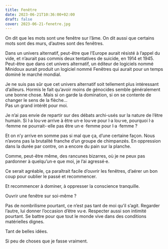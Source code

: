 ```yaml
---
title: Fenêtre
date: 2023-06-21T10:36:00+02:00
draft: false
cover: 2023-06-21-fenetre.jpg
---
```

On dit que les mots sont une fenêtre sur l’âme.
On dit aussi que certains mots sont des murs, d’autres sont des fenêtres.

Dans un univers alternatif, peut-être que l’Europe aurait résisté à l’appel du vide, et n’aurait pas commis deux tentatives de suicide, en 1914 et 1945.
Peut-être que dans cet univers alternatif, un éditeur de logiciels nommé Minidoux aurait produit un logiciel nommé Fenêtres qui aurait pour un temps dominé le marché mondial.

Je ne suis pas sûr que cet univers alternatif soit tellement plus intéressant d’ailleurs.
Hormis le fait qu’avoir moins de génocides semble généralement une bonne chose.
Mais si on garde la domination, si on se contente de changer le sens de la flèche...  
Pas un grand intérêt pour moi.

Je n’ai pas envie de repartir sur des débats archi-usés sur la nature de l’être humain.
Si l·a lou·ve arrive à être un·e lou·ve pour l·a lou·ve, pourquoi l·a ·femme ne pourrait-·elle pas être un·e ·femme pour l·a ·femme ?

Et on n’y arrive en somme pas si mal que ça, d’une certaine façon.
Nous n’avons pas la brutalité franche d’un groupe de chimpanzés.
En oppression dans la durée par contre, on a encore du pain sur la planche.

Comme, peut-être même, des rancunes bizarres, où je ne peux pas pardonner à quelqu’un·e que moi, je l’ai agressé·e.

Ce serait agréable, ça paraîtrait facile d’ouvrir les fenêtres, d’aérer un bon coup pour oublier le passé et recommencer.

Et recommencer à dominer, à oppresser la conscience tranquille.

Ouvrir une fenêtre sur soi-même ?

Pas de nombrilisme pourtant, ce n’est pas tant de moi qu’il s’agit.
Regarder l’autre, lui donner l’occasion d’être vu·e.
Respecter aussi son intimité pourtant.
Se battre pour que tout le monde vive dans des conditions matérielles dignes.

Tant de belles idées.

Si peu de choses que je fasse vraiment.

